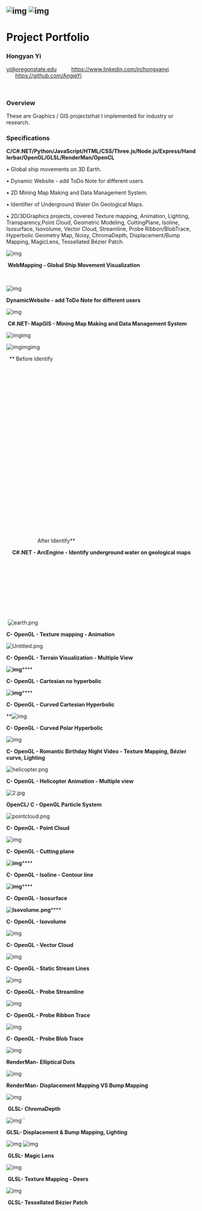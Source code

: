 ## ![img](/img/clip_image002.gif) ![img](/img/clip_image004.jpg)

# Project Portfolio 

### **Hongyan Yi**

yi@oregonstate.edu           https://www.linkedin.com/in/hongyanyi        https://github.com/AngieYi 

 

### Overview

These are Graphics / GIS projectsthat I implemented for industry or research.

### Specifications

**C/C#.NET/Python/JavaScript/HTML/CSS/Three.js/Node.js/Express/Handlerbar/OpenGL/GLSL/RenderMan/OpenCL**

• Global ship movements on 3D Earth.

• Dynamic Website - add ToDo Note for different users.

• 2D Mining Map Making and Data Management System.

• Identifier of Underground Water On Geological Maps.

• 2D/3DGraphics projects, covered Texture mapping, Animation, Lighting, Transparency,Point Cloud, Geometric Modeling, CuttingPlane, Isoline, Isosurface, Isovolume, Vector Cloud, Streamline, Probe Ribbon/BlobTrace, Hyperbolic Geometry Map, Noisy, ChromaDepth, Displacement/Bump Mapping, MagicLens, Tessellated Bézier Patch.

![img](/img/clip_image006.jpg)

​                                          **WebMapping - Global Ship Movement Visualization**

 



![img](/img/clip_image008.jpg)

**DynamicWebsite - add ToDo Note for different users**

![img](/img/clip_image010.jpg)

​                                            **C#.NET- MapGIS - Mining Map Making and Data Management System**

![![img](file:///C:/Users/Hongyan/AppData/Local/Temp/msohtmlclip1/01/clip_image012.jpg?lastModify=1485060526)img](/img/clip_image012.jpg)

![![img](file:///C:/Users/Hongyan/AppData/Local/Temp/msohtmlclip1/01/clip_image014.jpg?lastModify=1485060526)![img](file:///C:/Users/Hongyan/AppData/Local/Temp/msohtmlclip1/01/clip_image014.jpg?lastModify=1485060526)img](/img/clip_image014.jpg)

  ** Before Identify      

 

 

 

 

 

 

 

 

 

 

 

 

 

 

                                                                                                                                                     After Identify**

                            **C#.NET - ArcEngine - Identify underground water on geological maps**

 

 

 

 

 

 ![earth.png](/img/clip_image016.gif)

**C- OpenGL - Texture mapping - Animation**

![Untitled.png](/img/clip_image018.jpg)

**C- OpenGL - Terrain Visualization - Multiple View**

**![img](/img/clip_image020.jpg)******

**C- OpenGL - Cartesian no hyperbolic**

**![img](/img/clip_image022.jpg)******

**C- OpenGL - Curved Cartesian Hyperbolic**

**![img](/img/clip_image024.jpg)

**C- OpenGL - Curved Polar Hyperbolic**


![img](/img/clip_image026.jpg)

**C- OpenGL - Romantic Birthday Night Video - Texture Mapping, Bézier curve, Lighting**

![helicopter.png](/img/clip_image028.jpg)

**C- OpenGL - Helicopter Animation - Multiple view**

![2.jpg](/img/clip_image030.jpg)

**OpenCL/ C - OpenGL Particle System**

![pointcloud.png](/img/clip_image032.jpg)

**C- OpenGL - Point Cloud**

![img](/img/clip_image034.jpg)

**C- OpenGL - Cutting plane**

**![img](/img/clip_image036.jpg)******

**C- OpenGL - Isoline - Contour line**

**![img](/img/clip_image038.jpg)******

**C- OpenGL - Isosurface**

**![Isovolume.png](/img/clip_image040.jpg)******

**C- OpenGL - Isovolume**

![img](/img/clip_image042.jpg)

**C- OpenGL - Vector Cloud**

![img](/img/clip_image044.jpg)

**C- OpenGL - Static Stream Lines**

![img](/img/clip_image046.jpg)

**C- OpenGL - Probe Streamline**

![img](/img/clip_image048.jpg)

**C- OpenGL - Probe Ribbon Trace**

![img](/img/clip_image050.jpg)

**C- OpenGL - Probe Blob Trace**

![img](/img/clip_image052.jpg)

**RenderMan- Elliptical Dots**

![img](/img/clip_image054.jpg)

**RenderMan- Displacement Mapping VS Bump Mapping**

![img](/img/clip_image056.jpg)

​                                                                      **GLSL- ChromaDepth**



![img](/img/clip_image058.jpg)``

**GLSL- Displacement & Bump Mapping, Lighting**

![img](/img/clip_image060.jpg) ![img](/img/clip_image062.jpg)

​                                                                                        **GLSL- Magic Lens**



![img](/img/clip_image064.jpg)

​                                                **GLSL- Texture Mapping - Deers**



![img](/img/clip_image066.jpg)

​                                                                    **GLSL- Tessellated Bézier Patch**